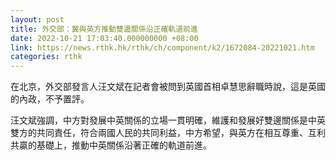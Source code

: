 ```yaml
---
layout: post
title: 外交部：冀與英方推動雙邊關係沿正確軌道前進
date: 2022-10-21 17:03:40.000000000 +08:00
link: https://news.rthk.hk/rthk/ch/component/k2/1672084-20221021.htm
categories: rthk
---
```


在北京，外交部發言人汪文斌在記者會被問到英國首相卓慧思辭職時說，這是英國的內政，不予置評。

汪文斌強調，中方對發展中英關係的立場一貫明確，維護和發展好雙邊關係是中英雙方的共同責任，符合兩國人民的共同利益，中方希望，與英方在相互尊重、互利共贏的基礎上，推動中英關係沿著正確的軌道前進。
